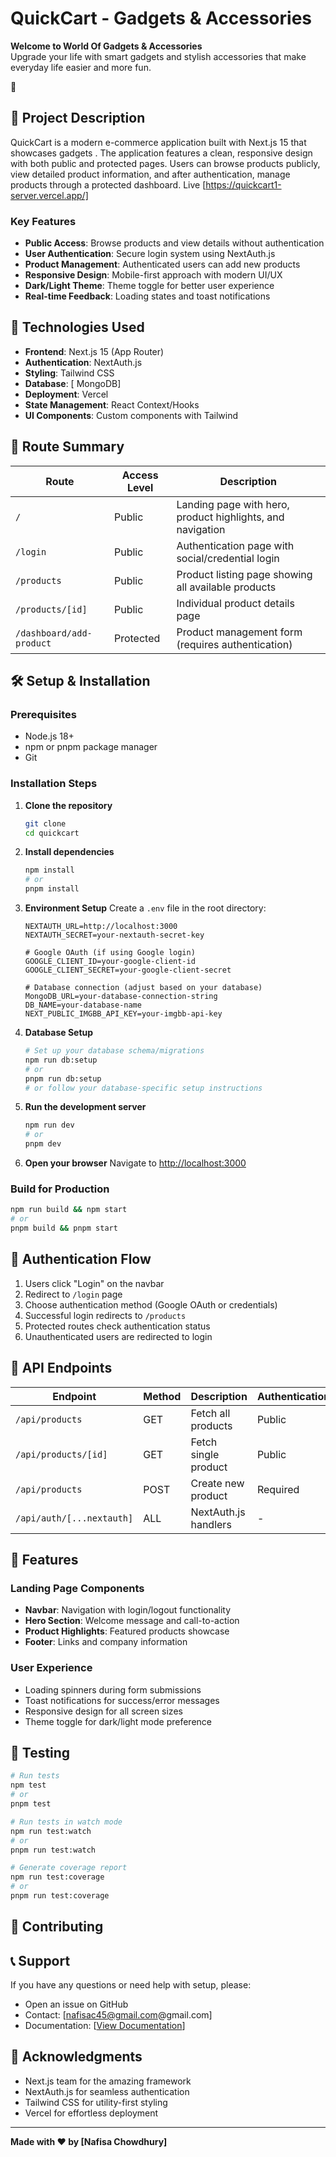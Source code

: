 
# QuickCart - Gadgets & Accessories

**Welcome to World Of Gadgets & Accessories**  
Upgrade your life with smart gadgets and stylish accessories that make everyday life easier and more fun.

🔗
## 📖 Project Description

QuickCart is a modern e-commerce application built with Next.js 15 that showcases gadgets . The application features a clean, responsive design with both public and protected pages. Users can browse products publicly, view detailed product information, and after authentication, manage products through a protected dashboard.
Live [https://quickcart1-server.vercel.app/]

### Key Features

- **Public Access**: Browse products and view details without authentication
- **User Authentication**: Secure login system using NextAuth.js
- **Product Management**: Authenticated users can add new products
- **Responsive Design**: Mobile-first approach with modern UI/UX
- **Dark/Light Theme**: Theme toggle for better user experience
- **Real-time Feedback**: Loading states and toast notifications

## 🚀 Technologies Used

- **Frontend**: Next.js 15 (App Router)
- **Authentication**: NextAuth.js
- **Styling**: Tailwind CSS
- **Database**: [ MongoDB]
- **Deployment**: Vercel
- **State Management**: React Context/Hooks
- **UI Components**: Custom components with Tailwind

## 📂 Route Summary

| Route | Access Level | Description |
|-------|-------------|-------------|
| `/` | Public | Landing page with hero, product highlights, and navigation |
| `/login` | Public | Authentication page with social/credential login |
| `/products` | Public | Product listing page showing all available products |
| `/products/[id]` | Public | Individual product details page |
| `/dashboard/add-product` | Protected | Product management form (requires authentication) |

## 🛠️ Setup & Installation

### Prerequisites

- Node.js 18+ 
- npm or pnpm package manager
- Git

### Installation Steps

1. **Clone the repository**
   ```bash
   git clone 
   cd quickcart
   ```

2. **Install dependencies**
   ```bash
   npm install
   # or
   pnpm install
   ```

3. **Environment Setup**
   Create a `.env` file in the root directory:
   ```env
   NEXTAUTH_URL=http://localhost:3000
   NEXTAUTH_SECRET=your-nextauth-secret-key
   
   # Google OAuth (if using Google login)
   GOOGLE_CLIENT_ID=your-google-client-id
   GOOGLE_CLIENT_SECRET=your-google-client-secret
   
   # Database connection (adjust based on your database)
   MongoDB_URL=your-database-connection-string
   DB_NAME=your-database-name
   NEXT_PUBLIC_IMGBB_API_KEY=your-imgbb-api-key
   ```

4. **Database Setup**
   ```bash
   # Set up your database schema/migrations
   npm run db:setup
   # or
   pnpm run db:setup
   # or follow your database-specific setup instructions
   ```

5. **Run the development server**
   ```bash
   npm run dev
   # or
   pnpm dev
   ```

6. **Open your browser**
   Navigate to [http://localhost:3000](http://localhost:3000)

### Build for Production

```bash
npm run build && npm start
# or
pnpm build && pnpm start
```


## 🔐 Authentication Flow

1. Users click "Login" on the navbar
2. Redirect to `/login` page
3. Choose authentication method (Google OAuth or credentials)
4. Successful login redirects to `/products`
5. Protected routes check authentication status
6. Unauthenticated users are redirected to login

## 💾 API Endpoints

| Endpoint | Method | Description | Authentication |
|----------|--------|-------------|----------------|
| `/api/products` | GET | Fetch all products | Public |
| `/api/products/[id]` | GET | Fetch single product | Public |
| `/api/products` | POST | Create new product | Required |
| `/api/auth/[...nextauth]` | ALL | NextAuth.js handlers | - |

## 🎨 Features

### Landing Page Components
- **Navbar**: Navigation with login/logout functionality
- **Hero Section**: Welcome message and call-to-action
- **Product Highlights**: Featured products showcase
- **Footer**: Links and company information

### User Experience
- Loading spinners during form submissions
- Toast notifications for success/error messages
- Responsive design for all screen sizes
- Theme toggle for dark/light mode preference


## 🧪 Testing

```bash
# Run tests
npm test
# or
pnpm test

# Run tests in watch mode
npm run test:watch
# or
pnpm run test:watch

# Generate coverage report
npm run test:coverage
# or
pnpm run test:coverage
```

## 🤝 Contributing


<!-- ## 📝 License

This project is licensed under the MIT License - see the [LICENSE](LICENSE) file for details. -->

## 📞 Support

If you have any questions or need help with setup, please:

- Open an issue on GitHub
- Contact: [nafisac45@gmail.com@gmail.com]
- Documentation: [[View Documentation](https://docs.google.com/document/d/16XhnL1g48KvJIkn_jCHAAC_I5qOMA5u8M95s_OTIte0/edit?usp=sharing)]

## 🙏 Acknowledgments

- Next.js team for the amazing framework
- NextAuth.js for seamless authentication
- Tailwind CSS for utility-first styling
- Vercel for effortless deployment

---

**Made with ❤️ by [Nafisa Chowdhury]**
